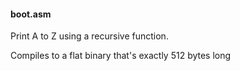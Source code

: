 #### boot.asm

Print A to Z using a recursive function.

Compiles to a flat binary that's exactly 512 bytes long
